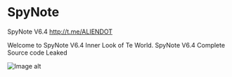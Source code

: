 # SpyNote
SpyNote V6.4  http://t.me/ALIENDOT

Welcome to SpyNote V6.4 Inner Look of Te World.
SpyNote V6.4 Complete Source code Leaked

![Image alt](https://i.ibb.co/ZX4WYxR/5dbe91ca-5a24-4ed8-9c9a-bb628d595b8e.jpg)
